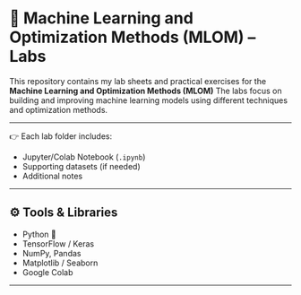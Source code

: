 # 🚀 Machine Learning and Optimization Methods (MLOM) – Labs  

This repository contains my lab sheets and practical exercises for the **Machine Learning and Optimization Methods (MLOM)** 
The labs focus on building and improving machine learning models using different techniques and optimization methods.  

---
👉 Each lab folder includes:
- Jupyter/Colab Notebook (`.ipynb`)  
- Supporting datasets (if needed)  
- Additional notes  

---

## ⚙️ Tools & Libraries
- Python 🐍  
- TensorFlow / Keras  
- NumPy, Pandas  
- Matplotlib / Seaborn  
- Google Colab  

---
